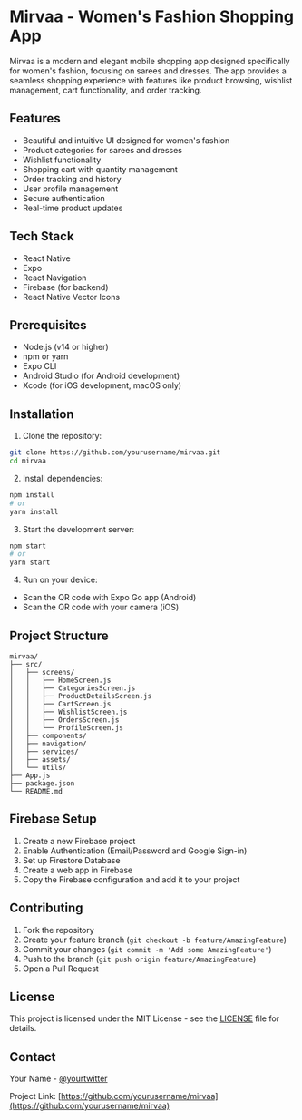 # Mirvaa - Women's Fashion Shopping App

Mirvaa is a modern and elegant mobile shopping app designed specifically for women's fashion, focusing on sarees and dresses. The app provides a seamless shopping experience with features like product browsing, wishlist management, cart functionality, and order tracking.

## Features

- Beautiful and intuitive UI designed for women's fashion
- Product categories for sarees and dresses
- Wishlist functionality
- Shopping cart with quantity management
- Order tracking and history
- User profile management
- Secure authentication
- Real-time product updates

## Tech Stack

- React Native
- Expo
- React Navigation
- Firebase (for backend)
- React Native Vector Icons

## Prerequisites

- Node.js (v14 or higher)
- npm or yarn
- Expo CLI
- Android Studio (for Android development)
- Xcode (for iOS development, macOS only)

## Installation

1. Clone the repository:
```bash
git clone https://github.com/yourusername/mirvaa.git
cd mirvaa
```

2. Install dependencies:
```bash
npm install
# or
yarn install
```

3. Start the development server:
```bash
npm start
# or
yarn start
```

4. Run on your device:
- Scan the QR code with Expo Go app (Android)
- Scan the QR code with your camera (iOS)

## Project Structure

```
mirvaa/
├── src/
│   ├── screens/
│   │   ├── HomeScreen.js
│   │   ├── CategoriesScreen.js
│   │   ├── ProductDetailsScreen.js
│   │   ├── CartScreen.js
│   │   ├── WishlistScreen.js
│   │   ├── OrdersScreen.js
│   │   └── ProfileScreen.js
│   ├── components/
│   ├── navigation/
│   ├── services/
│   ├── assets/
│   └── utils/
├── App.js
├── package.json
└── README.md
```

## Firebase Setup

1. Create a new Firebase project
2. Enable Authentication (Email/Password and Google Sign-in)
3. Set up Firestore Database
4. Create a web app in Firebase
5. Copy the Firebase configuration and add it to your project

## Contributing

1. Fork the repository
2. Create your feature branch (`git checkout -b feature/AmazingFeature`)
3. Commit your changes (`git commit -m 'Add some AmazingFeature'`)
4. Push to the branch (`git push origin feature/AmazingFeature`)
5. Open a Pull Request

## License

This project is licensed under the MIT License - see the [LICENSE](LICENSE) file for details.

## Contact

Your Name - [@yourtwitter](https://twitter.com/yourtwitter)

Project Link: [https://github.com/yourusername/mirvaa](https://github.com/yourusername/mirvaa) 